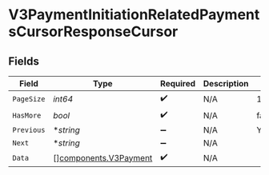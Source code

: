 # V3PaymentInitiationRelatedPaymentsCursorResponseCursor


## Fields

| Field                                                          | Type                                                           | Required                                                       | Description                                                    | Example                                                        |
| -------------------------------------------------------------- | -------------------------------------------------------------- | -------------------------------------------------------------- | -------------------------------------------------------------- | -------------------------------------------------------------- |
| `PageSize`                                                     | *int64*                                                        | :heavy_check_mark:                                             | N/A                                                            | 15                                                             |
| `HasMore`                                                      | *bool*                                                         | :heavy_check_mark:                                             | N/A                                                            | false                                                          |
| `Previous`                                                     | **string*                                                      | :heavy_minus_sign:                                             | N/A                                                            | YXVsdCBhbmQgYSBtYXhpbXVtIG1heF9yZXN1bHRzLol=                   |
| `Next`                                                         | **string*                                                      | :heavy_minus_sign:                                             | N/A                                                            |                                                                |
| `Data`                                                         | [][components.V3Payment](../../models/components/v3payment.md) | :heavy_check_mark:                                             | N/A                                                            |                                                                |
